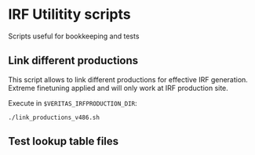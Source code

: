 # IRF Utilitity scripts

Scripts useful for bookkeeping and tests

## Link different productions

This script allows to link different productions for effective IRF generation. 
Extreme finetuning applied and will only work at IRF production site.

Execute in `$VERITAS_IRFPRODUCTION_DIR`:
```
./link_productions_v486.sh
```

## Test lookup table files
